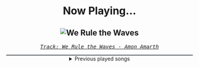 <div align="center"> 
<h1>Now Playing...</h1>

![We Rule the Waves](https://i.scdn.co/image/ab67616d00001e02544a1452d774d6494a0cb145)
--
_<samp><a href="https://open.spotify.com/track/2OPtXK15baz70C4r9OaA18">Track: We Rule the Waves - Amon Amarth</a></samp>_

<div style="border: 1px #4B5054 solid"></div>
<details>
  <summary>
    Previous played songs
  </summary>
  <table>
    <thead>
      <tr>
        <th>
          Artist
        </th>
        <th>
          Song
        </th>
        <th>
          Link
        </th>
      </tr>
    </thead>
    <tbody>
      <tr><td>Amon Amarth</td><td>We Rule the Waves</td><td><a href="https://open.spotify.com/track/2OPtXK15baz70C4r9OaA18">https://open.spotify.com/track/2OPtXK15baz70C4r9OaA18</a></td></tr><tr><td>Atreyu</td><td>The Remembrance Ballad</td><td><a href="https://open.spotify.com/track/6NXjfyJogAyX2HhZxOl9U5">https://open.spotify.com/track/6NXjfyJogAyX2HhZxOl9U5</a></td></tr><tr><td>Sleep Theory</td><td>Words Are Worthless</td><td><a href="https://open.spotify.com/track/1FwQ5seq3gFcqLAsIu8QpE">https://open.spotify.com/track/1FwQ5seq3gFcqLAsIu8QpE</a></td></tr><tr><td>The Browning</td><td>OMNI</td><td><a href="https://open.spotify.com/track/6Ud1tsf0yNR4EGy55KZrvg">https://open.spotify.com/track/6Ud1tsf0yNR4EGy55KZrvg</a></td></tr><tr><td>The Home Team</td><td>Overtime</td><td><a href="https://open.spotify.com/track/5HBfsevSTE9ifSpqlYY3iH">https://open.spotify.com/track/5HBfsevSTE9ifSpqlYY3iH</a></td></tr><tr><td>Wind Walkers</td><td>Hangfire</td><td><a href="https://open.spotify.com/track/7vwUPOzwMuaBuhckNt3jjf">https://open.spotify.com/track/7vwUPOzwMuaBuhckNt3jjf</a></td></tr><tr><td>The Home Team</td><td>Walk This World With Me</td><td><a href="https://open.spotify.com/track/3YAbKZu8vQYOg8ddPOBV3T">https://open.spotify.com/track/3YAbKZu8vQYOg8ddPOBV3T</a></td></tr><tr><td>Sleep Theory</td><td>III</td><td><a href="https://open.spotify.com/track/2tQRE9yYharVr1XhY1cWxx">https://open.spotify.com/track/2tQRE9yYharVr1XhY1cWxx</a></td></tr><tr><td>The Home Team</td><td>Somebody Else's Face</td><td><a href="https://open.spotify.com/track/6I84oPiNj3y8UXjEW3HsRU">https://open.spotify.com/track/6I84oPiNj3y8UXjEW3HsRU</a></td></tr><tr><td>Wind Walkers</td><td>The End Aesthetic</td><td><a href="https://open.spotify.com/track/0Q7KGor0cF0vO2x2Gs0xyp">https://open.spotify.com/track/0Q7KGor0cF0vO2x2Gs0xyp</a></td></tr><tr><td>Sleep Theory</td><td>Gravity</td><td><a href="https://open.spotify.com/track/3tlw6dqv2qejTGLnVaEsgb">https://open.spotify.com/track/3tlw6dqv2qejTGLnVaEsgb</a></td></tr><tr><td>Sleep Theory</td><td>Static</td><td><a href="https://open.spotify.com/track/5qq3jq7UJeILpqT92UvIGt">https://open.spotify.com/track/5qq3jq7UJeILpqT92UvIGt</a></td></tr><tr><td>The Home Team</td><td>Brag</td><td><a href="https://open.spotify.com/track/1HSVmNmRkrAyKahBe6Szx2">https://open.spotify.com/track/1HSVmNmRkrAyKahBe6Szx2</a></td></tr><tr><td>NOTHING MORE</td><td>FREEFALL</td><td><a href="https://open.spotify.com/track/7fYs5KexehGyZyEP8CDNGQ">https://open.spotify.com/track/7fYs5KexehGyZyEP8CDNGQ</a></td></tr><tr><td>The Home Team</td><td>Loud</td><td><a href="https://open.spotify.com/track/3RdO6FKB2of4EddE1Uxlpa">https://open.spotify.com/track/3RdO6FKB2of4EddE1Uxlpa</a></td></tr><tr><td>The Plot In You</td><td>Closure</td><td><a href="https://open.spotify.com/track/1JkRR2HcXnUBCkVa8tFoAl">https://open.spotify.com/track/1JkRR2HcXnUBCkVa8tFoAl</a></td></tr><tr><td>The Home Team</td><td>Worthy</td><td><a href="https://open.spotify.com/track/0OTWo2VieF1YTC8OHrV0fF">https://open.spotify.com/track/0OTWo2VieF1YTC8OHrV0fF</a></td></tr><tr><td>Five Finger Death Punch</td><td>Blood And Tar</td><td><a href="https://open.spotify.com/track/2NI3MmhQ258DVaXZKmn3S3">https://open.spotify.com/track/2NI3MmhQ258DVaXZKmn3S3</a></td></tr><tr><td>ナリタブライアン (CV. 衣川里佳)</td><td>うまぴょい伝説 (Game Size)</td><td><a href="https://open.spotify.com/track/63HNKFQQmt4AAqZQLmBTkH">https://open.spotify.com/track/63HNKFQQmt4AAqZQLmBTkH</a></td></tr><tr><td>The Browning</td><td>Apollo</td><td><a href="https://open.spotify.com/track/0yd8ILrr7RmWTbJmI6WMVn">https://open.spotify.com/track/0yd8ILrr7RmWTbJmI6WMVn</a></td></tr>
    </tbody>
  </table>
</details>

</div>
